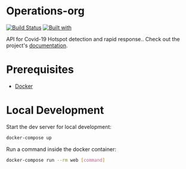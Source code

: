 # Operations-org

[![Build Status](https://travis-ci.org/GoCorona-org/Operations-org.svg?branch=master)](https://travis-ci.org/GoCorona-org/Operations-org)
[![Built with](https://img.shields.io/badge/Built_with-Cookiecutter_Django_Rest-F7B633.svg)](https://github.com/agconti/cookiecutter-django-rest)

API for Covid-19 Hotspot detection and rapid response.. Check out the project's [documentation](http://GoCorona-org.github.io/Operations-org/).

# Prerequisites

- [Docker](https://docs.docker.com/docker-for-mac/install/)

# Local Development

Start the dev server for local development:
```bash
docker-compose up
```

Run a command inside the docker container:

```bash
docker-compose run --rm web [command]
```
